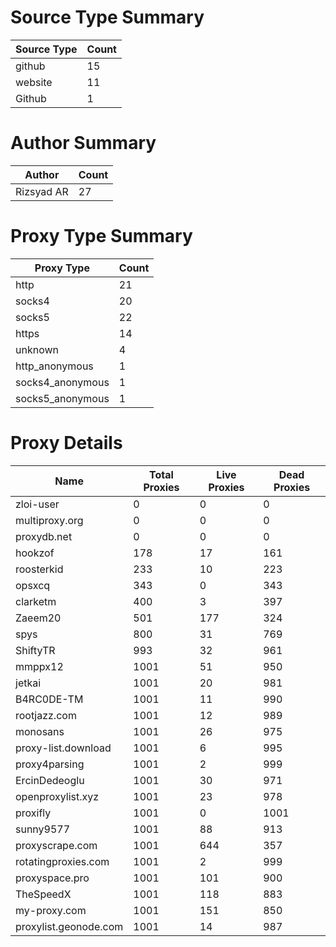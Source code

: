 # Source Type Summary

| Source Type | Count |
|-------------|-------|
| github | 15 |
| website | 11 |
| Github | 1 |


# Author Summary

| Author | Count |
|--------|-------|
| Rizsyad AR | 27 |


# Proxy Type Summary

| Proxy Type | Count |
|------------|-------|
| http | 21 |
| socks4 | 20 |
| socks5 | 22 |
| https | 14 |
| unknown | 4 |
| http_anonymous | 1 |
| socks4_anonymous | 1 |
| socks5_anonymous | 1 |


# Proxy Details

| Name | Total Proxies | Live Proxies | Dead Proxies |
|------|---------------|--------------|---------------|
| zloi-user | 0 | 0 | 0 |
| multiproxy.org | 0 | 0 | 0 |
| proxydb.net | 0 | 0 | 0 |
| hookzof | 178 | 17 | 161 |
| roosterkid | 233 | 10 | 223 |
| opsxcq | 343 | 0 | 343 |
| clarketm | 400 | 3 | 397 |
| Zaeem20 | 501 | 177 | 324 |
| spys | 800 | 31 | 769 |
| ShiftyTR | 993 | 32 | 961 |
| mmppx12 | 1001 | 51 | 950 |
| jetkai | 1001 | 20 | 981 |
| B4RC0DE-TM | 1001 | 11 | 990 |
| rootjazz.com | 1001 | 12 | 989 |
| monosans | 1001 | 26 | 975 |
| proxy-list.download | 1001 | 6 | 995 |
| proxy4parsing | 1001 | 2 | 999 |
| ErcinDedeoglu | 1001 | 30 | 971 |
| openproxylist.xyz | 1001 | 23 | 978 |
| proxifly | 1001 | 0 | 1001 |
| sunny9577 | 1001 | 88 | 913 |
| proxyscrape.com | 1001 | 644 | 357 |
| rotatingproxies.com | 1001 | 2 | 999 |
| proxyspace.pro | 1001 | 101 | 900 |
| TheSpeedX | 1001 | 118 | 883 |
| my-proxy.com | 1001 | 151 | 850 |
| proxylist.geonode.com | 1001 | 14 | 987 |
